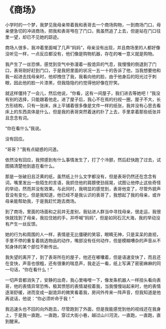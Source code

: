 # 《商场》



小学时的一个梦，我梦见我母亲带着我和表哥去一个商场购物，一到商场门口，母亲便急切的冲进商场，把我和表哥甩在了门口，我虽然追了上去，但是站在门口往里一望，却已不见她的踪迹。

商场人很多，我冲着里面喊了几声“妈妈”，母亲没有出现，并且商场里的人都好像没听见一样，一点反应都没有，他们像是购物机器，存在的唯一意义就是购物。

我产生了一丝恐惧，感觉到空气中弥漫着一股诡异的气息，我慢慢的倒退到了门口，表哥刚好赶到门口，于是我把里面的状况一五一十的告诉了他，当我想要他和我一起进去找母亲时，他却拽住了我，我看向他的脸，由于他身后的阳光过于刺眼，因此他的脸一片漆黑，但我隐隐约约觉得他好像在狞笑。

就这样僵持了一会儿，然后他说，“你看，这有一间屋子，我们进去等她吧！”我没有别的选择，只能跟着他走。进了屋子后，我心不在焉的扫视一圈，屋子不大，长方形结构，只有一张床，床上平铺着很多像是文件一样的纸张，我并没有心思去看床上的东西具体是什么，但是我的表哥突然着迷的扑了上去，手里拿着那些纸张并且念念有词。

“你在看什么”我说。

没有回应。

“哥哥？”我有点疑惑的问道。

依然没有回应，我预感到有什么事情发生了，打了个冷颤，然后赶快跑了过去，试图搞清楚他到底在看什么。

那是一张破旧且泛黄的纸，虽然纸上什么文字都没有，但是表哥仍然还在念念有词，嘴里发出一些陌生的言语，我抓住他的肩膀使劲摇晃，试图让他停止这些奇怪的举动，然而并没有效果。与此同时，我明显的感觉到，表哥他变了，尽管外貌声音没有变化，但是我知道，他已经不是我认识的表哥了，我想起了我的母亲，或许母亲能帮助我，于是我赶忙跑去商场。

到了商场，里面的场面和之前并无差别，我钻进人群当中寻找母亲，很走运，我很快就找到了母亲，我拉住她的手，并呼喊“妈妈”，但是如同石沉大海，我的举动没有产生一丝反馈。

她的行为和周围的人一样，表情是无比僵硬的笑容，眼睛无神，只是呆呆的直视，手里不停的重复着挑选物品的动作，嘴部没有任何动作，但是模糊嘈杂的声音从不知身体的某个部位不断传出。

我失望的离开了，到了表哥所在的屋子，他还在嘟囔着，但是语速变快了，而且还在变快，声音也很粗，还有很重的喘息声，我走近一看，纸上写满了密密麻麻的同一句话，“你在看什么！”

一切声音都消失了，安静的出奇，我心里咯噔一下，像发条机器人一样扭头看向表哥，他的表情异常恐怖，极其愤怒的表情凝视着我，当我慢慢站起来时，他的表情逐渐舒缓，进而变成一副诡异的微笑看着我，房间外传来一阵声音，但我知道是他再说话，他说：“你必须听命于我！”

我迅速头也不回的向外跑去，尽管跑到了外面，但是我能感觉到他的视线还在我身上，于是我一直跑，一直跑，穿过大街小巷，越过山川河流，一直跑，一直跑，直到醒来。
